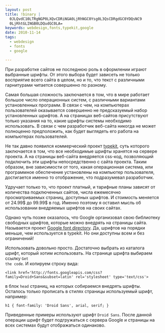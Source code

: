 ```yaml
--- 
layout: post
title: !binary |
  0JLQvdC10LTRgNGP0LXQvCDRiNGA0LjRhNGC0Ysg0L3QsCDRgdGC0YDQsNC9
  0LjRhtGLINGB0LDQudGC0LA=
keywords: webdesign,fonts,typekit,google
date: 2010-11-14
tags:
  - webdesign
  - fonts
  - google

---
```

При разработке сайтов не последнюю роль в оформлении играют выбранные шрифты. От этого выбора будет зависеть не только восприятие всего сайта в целом, но и то, что текст с различными гарнитурами читается совершенно по разному.

Самая большая сложность заключается в том, что в мире работает большое число операционных систем, с различными вариантами установленных программ. В связи с чем, на компьютерах пользователей оказывается совершенно не предсказуемый набор установленных шрифтов. А на страницах веб-сайтов присутствуют только указания на то, какие шрифты системы необходимо использовать. В связи с чем разработчик веб-сайта никогда не может полноценно предположить, как будет выглядеть его работа на компьютерах пользователей. 

Не так давно появился коммерческий проект <a href="http://typekit.com/" rel="nofollow">typekit</a>, суть которого заключается в том, что все необходимые шрифты хранятся на сервере проекта. А на страницы веб-сайта внедряется css-код, позволяющий подключить эти шрифты непосредственно с сайта проекта. Таким образом, вне зависимости от того, какая операционная система, или программное обеспечение установлены на компьютер пользователя, достигается именно то отображение, что подразумевал разработчик. 

Удручает только то, что проект платный, и тарифные планы зависят от количества подключенных сайтов, числа ежемесячно просматриваемых страниц, доступных шрифтов. И стоимость меняется от 24.99$ до 99.99$ в год. Именно поэтому я оставил мысль об использовании внедряемых шрифтов на своих сайтах.

Однако чуть позже оказалось, что Google организовал свою библиотеку свободных шрифтов, которые можно внедрять на страницы сайта. Называется проект <a href="http://code.google.com/webfonts" rel="nofollow">Google font directory</a>. Да, шрифтов на порядки меньше, чем используется в typekit. Но они доступны всем и без ограничений!

Использовать довольно просто. Достаточно выбрать из каталога шрифт, который хотим использовать. На странице шрифта выбираем ссылку <code>Get the code</code>. И копируем строку вида:

    <link href='http://fonts.googleapis.com/css?family=Droid+Sans&subset=latin' rel='stylesheet' type='text/css'>

в блок <code>head</code> страниц, на которых собираемся внедрять шрифты. Осталось только прописать в стилях страницы используемый шрифт, например:

    h1 { font-family: 'Droid Sans', arial, serif; }

Приведенные примеры используют шрифт <code>Droid Sans</code>. После данной операции шрифт будет подгружаться с сервера Google и страницы на всех системах будут отображаться одинаково.
